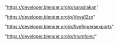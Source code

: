 "https://developer.blender.org/p/saradiakan"

"https://developer.blender.org/p/Vova12zx"

"https://developer.blender.org/p/fivefingersexports"

"https://developer.blender.org/p/triumfoinc"

